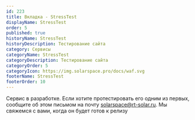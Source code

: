 ```yaml
---
id: 223
title: Вкладка - StressTest
displayName: StressTest
order: 5
published: true
historyName: StressTest
historyDescription: Тестирование сайта
category: Сервисы
categoryName: StressTest
categoryDescription: Тестирование сайта
categoryOrder: 5
categoryIcon: https://img.solarspace.pro/docs/waf.svg
footerName: StressTest
footerOrder: 10
---
```


Сервис в разработке. Если хотите протестировать его одним из первых, сообщите об этом письмом на почту solarspace@rt-solar.ru. Мы свяжемся с вами, когда он будет готов к релизу